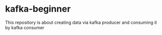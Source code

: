 # kafka-beginner
This repository is about creating data via kafka producer and consuming it by kafka consumer 
